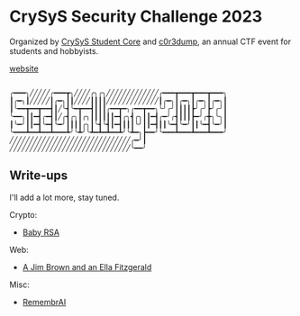 # CrySyS Security Challenge 2023

Organized by [CrySyS Student Core](https://core.crysys.hu) and [c0r3dump](https://ctftime.org/team/65521), an annual CTF event for students
and hobbyists.

[website](https://secchallenge.crysys.hu)

```

╭━━━╮╱╱╱╱╱╭━━━┳╮╱╱╱╱╭╮╭╮╱╱╱╱╱╱╱╱╱╱╱╱╱╭━━━┳━━━┳━━━┳━━━╮
┃╭━╮┃╱╱╱╱╱┃╭━╮┃┃╱╱╱╱┃┃┃┃╱╱╱╱╱╱╱╱╱╱╱╱╱┃╭━╮┃╭━╮┃╭━╮┃╭━╮┃
┃╰━━┳━━┳━━┫┃╱╰┫╰━┳━━┫┃┃┃╭━━┳━╮╭━━┳━━╮╰╯╭╯┃┃┃┃┣╯╭╯┣╯╭╯┃
╰━━╮┃┃━┫╭━┫┃╱╭┫╭╮┃╭╮┃┃┃┃┃┃━┫╭╮┫╭╮┃┃━┫╭━╯╭┫┃┃┃┣━╯╭╋╮╰╮┃
┃╰━╯┃┃━┫╰━┫╰━╯┃┃┃┃╭╮┃╰┫╰┫┃━┫┃┃┃╰╯┃┃━┫┃┃╰━┫╰━╯┃┃╰━┫╰━╯┃
╰━━━┻━━┻━━┻━━━┻╯╰┻╯╰┻━┻━┻━━┻╯╰┻━╮┣━━╯╰━━━┻━━━┻━━━┻━━━╯
╱╱╱╱╱╱╱╱╱╱╱╱╱╱╱╱╱╱╱╱╱╱╱╱╱╱╱╱╱╱╭━╯┃
╱╱╱╱╱╱╱╱╱╱╱╱╱╱╱╱╱╱╱╱╱╱╱╱╱╱╱╱╱╱╰━━╯

```

## Write-ups

I'll add a lot more, stay tuned.

Crypto:
- [Baby RSA](crypto/baby-rsa/solution/README.md)

Web:
- [A Jim Brown and an Ella Fitzgerald](web/a-jim-brown-and-an-ella-fitzgerald/solution/README.md)

Misc:
- [RemembrAI](misc/remembrai/solution/README.md)
